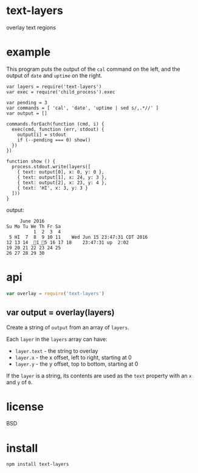 # text-layers

overlay text regions

# example

This program puts the output of the `cal` command on the left,
and the output of `date` and `uptime` on the right.

```
var layers = require('text-layers')
var exec = require('child_process').exec

var pending = 3
var commands = [ 'cal', 'date', 'uptime | sed s/,.*//' ]
var output = []

commands.forEach(function (cmd, i) {
  exec(cmd, function (err, stdout) {
    output[i] = stdout
    if (--pending === 0) show()
  })
})

function show () {
  process.stdout.write(layers([
    { text: output[0], x: 0, y: 0 },
    { text: output[1], x: 24, y: 3 },
    { text: output[2], x: 23, y: 4 },
    { text: 'HI', x: 3, y: 3 }
  ]))
}
```

output:

```
     June 2016
Su Mo Tu We Th Fr Sa
          1  2  3  4
 5 HI  7  8  9 10 11    Wed Jun 15 23:47:31 CDT 2016
12 13 14 _1_5 16 17 18    23:47:31 up  2:02
19 20 21 22 23 24 25
26 27 28 29 30
```

# api

``` js
var overlay = require('text-layers')
```

## var output = overlay(layers)

Create a string of `output` from an array of `layers`.

Each `layer` in the `layers` array can have:

* `layer.text` - the string to overlay
* `layer.x` - the x offset, left to right, starting at 0
* `layer.y` - the y offset, top to bottom, starting at 0

If the `layer` is a string, its contents are used as the `text` property with an
`x` and `y` of `0`.

# license

BSD

# install

```
npm install text-layers
```
